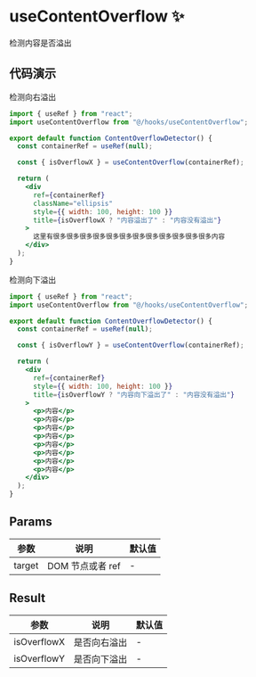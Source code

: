 # useContentOverflow ✨

检测内容是否溢出

## 代码演示

检测向右溢出

```jsx
import { useRef } from "react";
import useContentOverflow from "@/hooks/useContentOverflow";

export default function ContentOverflowDetector() {
  const containerRef = useRef(null);

  const { isOverflowX } = useContentOverflow(containerRef);

  return (
    <div
      ref={containerRef}
      className="ellipsis"
      style={{ width: 100, height: 100 }}
      title={isOverflowX ? "内容溢出了" : "内容没有溢出"}
    >
      这里有很多很多很多很多很多很多很多很多很多很多很多很多内容
    </div>
  );
}
```

检测向下溢出

```jsx
import { useRef } from "react";
import useContentOverflow from "@/hooks/useContentOverflow";

export default function ContentOverflowDetector() {
  const containerRef = useRef(null);

  const { isOverflowY } = useContentOverflow(containerRef);

  return (
    <div
      ref={containerRef}
      style={{ width: 100, height: 100 }}
      title={isOverflowY ? "内容向下溢出了" : "内容没有溢出"}
    >
      <p>内容</p>
      <p>内容</p>
      <p>内容</p>
      <p>内容</p>
      <p>内容</p>
      <p>内容</p>
      <p>内容</p>
      <p>内容</p>
    </div>
  );
}
```

## Params

| 参数   | 说明             | 默认值 |
| ------ | ---------------- | ------ |
| target | DOM 节点或者 ref | -      |

## Result

| 参数        | 说明         | 默认值 |
| ----------- | ------------ | ------ |
| isOverflowX | 是否向右溢出 | -      |
| isOverflowY | 是否向下溢出 | -      |
